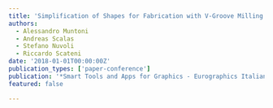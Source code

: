 ```yaml
---
title: 'Simplification of Shapes for Fabrication with V-Groove Milling Tools'
authors:
  - Alessandro Muntoni
  - Andreas Scalas
  - Stefano Nuvoli
  - Riccardo Scateni
date: '2018-01-01T00:00:00Z'
publication_types: ['paper-conference']
publication: '*Smart Tools and Apps for Graphics - Eurographics Italian Chapter Conference*'
featured: false

---
```

